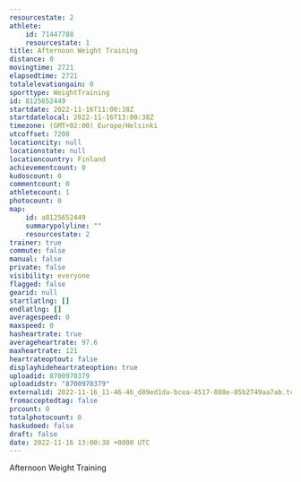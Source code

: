 ```yaml
---
resourcestate: 2
athlete:
    id: 71447788
    resourcestate: 1
title: Afternoon Weight Training
distance: 0
movingtime: 2721
elapsedtime: 2721
totalelevationgain: 0
sporttype: WeightTraining
id: 8125652449
startdate: 2022-11-16T11:00:38Z
startdatelocal: 2022-11-16T13:00:38Z
timezone: (GMT+02:00) Europe/Helsinki
utcoffset: 7200
locationcity: null
locationstate: null
locationcountry: Finland
achievementcount: 0
kudoscount: 0
commentcount: 0
athletecount: 1
photocount: 0
map:
    id: a8125652449
    summarypolyline: ""
    resourcestate: 2
trainer: true
commute: false
manual: false
private: false
visibility: everyone
flagged: false
gearid: null
startlatlng: []
endlatlng: []
averagespeed: 0
maxspeed: 0
hasheartrate: true
averageheartrate: 97.6
maxheartrate: 121
heartrateoptout: false
displayhideheartrateoption: true
uploadid: 8700970379
uploadidstr: "8700970379"
externalid: 2022-11-16_11-46-46_d89ed1da-bcea-4517-888e-85b2749aa7ab.tcx
fromacceptedtag: false
prcount: 0
totalphotocount: 0
haskudoed: false
draft: false
date: 2022-11-16 13:00:38 +0000 UTC
---
```

Afternoon Weight Training